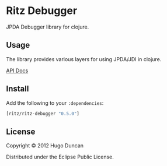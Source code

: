 # Ritz Debugger

JPDA Debugger library for clojure.

## Usage

The library provides various layers for using JPDA/JDI in clojure.

[API Docs](http://palletops.com/ritz/0.4/debugger/api/)

## Install

Add the following to your `:dependencies`:

```clj
[ritz/ritz-debugger "0.5.0"]
```

## License

Copyright © 2012 Hugo Duncan

Distributed under the Eclipse Public License.
